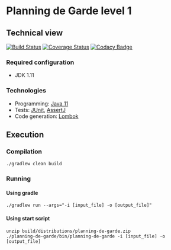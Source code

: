 # Planning de Garde level 1 #

## Technical view ##

[![Build Status](https://travis-ci.org/ncarenton/backend-jobs.svg?branch=master)](https://travis-ci.org/ncarenton/backend-jobs)
[![Coverage Status](https://coveralls.io/repos/github/ncarenton/backend-jobs/badge.svg?branch=master)](https://coveralls.io/github/ncarenton/backend-jobs?branch=master)
[![Codacy Badge](https://api.codacy.com/project/badge/Grade/a4c374253bff4bd29ca84c61183097c8)](https://app.codacy.com/app/ncarenton/backend-jobs?utm_source=github.com&utm_medium=referral&utm_content=ncarenton/backend-jobs&utm_campaign=Badge_Grade_Dashboard)

### Required configuration ###

-   JDK 1.11

### Technologies ###

-   Programming: [Java 11](https://www.oracle.com/technetwork/java/javase/downloads/jdk11-downloads-5066655.html)
-   Tests: [JUnit](http://junit.org/), [AssertJ](http://joel-costigliola.github.io/assertj/index.html)
-   Code generation: [Lombok](https://projectlombok.org)

## Execution ##

### Compilation ###
```console
./gradlew clean build
```

### Running ###

#### Using gradle ####
```console
./gradlew run --args="-i [input_file] -o [output_file]"
```

#### Using start script ####
```console
unzip build/distributions/planning-de-garde.zip
./planning-de-garde/bin/planning-de-garde -i [input_file] -o [output_file]
```
